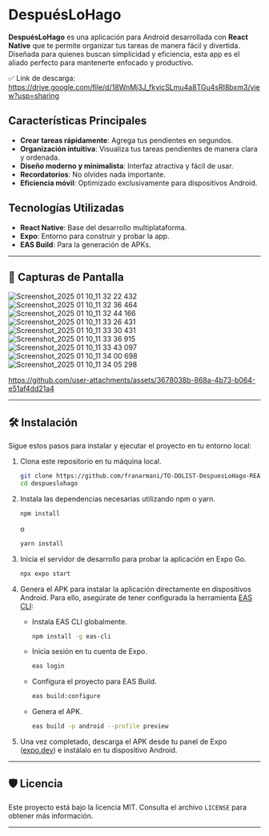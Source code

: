 # DespuésLoHago

**DespuésLoHago** es una aplicación para Android desarrollada con **React Native** que te permite organizar tus tareas de manera fácil y divertida. Diseñada para quienes buscan simplicidad y eficiencia, esta app es el aliado perfecto para mantenerte enfocado y productivo.

✅ Link de descarga: https://drive.google.com/file/d/18WnMj3J_fkyicSLmu4a8TGu4sRI8bxm3/view?usp=sharing

## Características Principales
- **Crear tareas rápidamente**: Agrega tus pendientes en segundos.
- **Organización intuitiva**: Visualiza tus tareas pendientes de manera clara y ordenada.
- **Diseño moderno y minimalista**: Interfaz atractiva y fácil de usar.
- **Recordatorios**: No olvides nada importante.
- **Eficiencia móvil**: Optimizado exclusivamente para dispositivos Android.

## Tecnologías Utilizadas
- **React Native**: Base del desarrollo multiplataforma.
- **Expo**: Entorno para construir y probar la app.
- **EAS Build**: Para la generación de APKs.

---


## 📸 Capturas de Pantalla


![Screenshot_2025 01 10_11 32 22 432](https://github.com/user-attachments/assets/7f12ae29-3c82-42e2-8228-5ac5aff27109)
![Screenshot_2025 01 10_11 32 36 464](https://github.com/user-attachments/assets/daec3359-99ec-4759-ab83-8c9f9a17a68c)
![Screenshot_2025 01 10_11 32 44 166](https://github.com/user-attachments/assets/070fe86a-3c09-44cb-8f93-5a23e329569d)
![Screenshot_2025 01 10_11 33 26 431](https://github.com/user-attachments/assets/5714cd0f-ccd5-4522-a40b-b3efdae9e96a)
![Screenshot_2025 01 10_11 33 30 431](https://github.com/user-attachments/assets/98a9fdc8-2e35-4dd1-ab9c-f41b4e203647)
![Screenshot_2025 01 10_11 33 36 915](https://github.com/user-attachments/assets/9d9556ac-184a-4eb8-8337-0321f933126b)
![Screenshot_2025 01 10_11 33 43 097](https://github.com/user-attachments/assets/fb7baf19-b81d-41b2-a278-888d7d92193c)
![Screenshot_2025 01 10_11 34 00 698](https://github.com/user-attachments/assets/f0a8bae6-7953-4652-9bbf-1e94e807a88b)
![Screenshot_2025 01 10_11 34 05 298](https://github.com/user-attachments/assets/95c30236-b93d-4904-8a12-aa185ed7e66a)


https://github.com/user-attachments/assets/3678038b-868a-4b73-b064-e51af4dd21a4

---


## 🛠️ Instalación

Sigue estos pasos para instalar y ejecutar el proyecto en tu entorno local:

1. Clona este repositorio en tu máquina local.
   ```bash
   git clone https://github.com/franarmani/TO-DOLIST-DespuesLoHago-REACT-NATIVE
   cd despueslohago
   ```

2. Instala las dependencias necesarias utilizando npm o yarn.
   ```bash
   npm install
   ```
   o
   ```bash
   yarn install
   ```

3. Inicia el servidor de desarrollo para probar la aplicación en Expo Go.
   ```bash
   npx expo start
   ```

4. Genera el APK para instalar la aplicación directamente en dispositivos Android.
   Para ello, asegúrate de tener configurada la herramienta [EAS CLI](https://docs.expo.dev/eas/cli/):

   - Instala EAS CLI globalmente.
     ```bash
     npm install -g eas-cli
     ```

   - Inicia sesión en tu cuenta de Expo.
     ```bash
     eas login
     ```

   - Configura el proyecto para EAS Build.
     ```bash
     eas build:configure
     ```

   - Genera el APK.
     ```bash
     eas build -p android --profile preview
     ```

5. Una vez completado, descarga el APK desde tu panel de Expo ([expo.dev](https://expo.dev)) e instálalo en tu dispositivo Android.

---

## 🛡️ Licencia

Este proyecto está bajo la licencia MIT. Consulta el archivo `LICENSE` para obtener más información.

---





